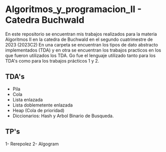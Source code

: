 # Algoritmos_y_programacion_II - Catedra Buchwald

En este repositorio se encuentran mis trabajos realizados para la materia Algoritmos II en la catedra de Buchwald en el segundo cuatrimestre de 2023 (2023C2)
En una carpeta se encuentran los tipos de dato abstracto implementados (TDA) y en otra se encuentran los trabajos practicos en los que fueron utilizados los TDA.
Go fue el lenguaje utilizado tanto para los TDA's como para los trabajos prácticos 1 y 2.

## TDA's
- Pila
- Cola
- Lista enlazada
- Lista doblemetente enlazada
- Heap (Cola de prioridad)
- Diccionarios: Hash y Arbol Binario de Busqueda.

## TP's
1-  Rerepolez
2-  Algogram
